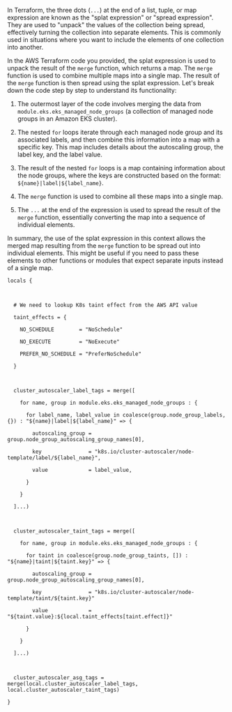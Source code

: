 In Terraform, the three dots (`...`) at the end of a list, tuple, or map expression are known as the "splat expression" or "spread expression". They are used to "unpack" the values of the collection being spread, effectively turning the collection into separate elements. This is commonly used in situations where you want to include the elements of one collection into another.

In the AWS Terraform code you provided, the splat expression is used to unpack the result of the `merge` function, which returns a map. The `merge` function is used to combine multiple maps into a single map. The result of the `merge` function is then spread using the splat expression. Let's break down the code step by step to understand its functionality:

1. The outermost layer of the code involves merging the data from `module.eks.eks_managed_node_groups` (a collection of managed node groups in an Amazon EKS cluster).

2. The nested `for` loops iterate through each managed node group and its associated labels, and then combine this information into a map with a specific key. This map includes details about the autoscaling group, the label key, and the label value.

3. The result of the nested `for` loops is a map containing information about the node groups, where the keys are constructed based on the format: `${name}|label|${label_name}`.

4. The `merge` function is used to combine all these maps into a single map.

5. The `...` at the end of the expression is used to spread the result of the `merge` function, essentially converting the map into a sequence of individual elements.

In summary, the use of the splat expression in this context allows the merged map resulting from the `merge` function to be spread out into individual elements. This might be useful if you need to pass these elements to other functions or modules that expect separate inputs instead of a single map.



``` hcl
locals {

  

  # We need to lookup K8s taint effect from the AWS API value

  taint_effects = {

    NO_SCHEDULE        = "NoSchedule"

    NO_EXECUTE         = "NoExecute"

    PREFER_NO_SCHEDULE = "PreferNoSchedule"

  }

  

  cluster_autoscaler_label_tags = merge([

    for name, group in module.eks.eks_managed_node_groups : {

      for label_name, label_value in coalesce(group.node_group_labels, {}) : "${name}|label|${label_name}" => {

        autoscaling_group = group.node_group_autoscaling_group_names[0],

        key               = "k8s.io/cluster-autoscaler/node-template/label/${label_name}",

        value             = label_value,

      }

    }

  ]...)

  

  cluster_autoscaler_taint_tags = merge([

    for name, group in module.eks.eks_managed_node_groups : {

      for taint in coalesce(group.node_group_taints, []) : "${name}|taint|${taint.key}" => {

        autoscaling_group = group.node_group_autoscaling_group_names[0],

        key               = "k8s.io/cluster-autoscaler/node-template/taint/${taint.key}"

        value             = "${taint.value}:${local.taint_effects[taint.effect]}"

      }

    }

  ]...)

  

  cluster_autoscaler_asg_tags = merge(local.cluster_autoscaler_label_tags, local.cluster_autoscaler_taint_tags)

}

```